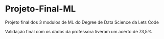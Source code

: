 # Projeto-Final-ML
Projeto final dos 3 modulos de ML do Degree de Data Science da Lets Code


Validação final com os dados da professora tiveram um acerto de 73,5%
